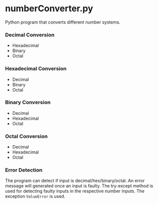 # numberConverter.py
Python program that converts different number systems.
### Decimal Conversion
* Hexadecimal
* Binary
* Octal
### Hexadecimal Conversion
* Decimal
* Binary
* Octal
### Binary Conversion
* Decimal
* Hexadecimal
* Octal
### Octal Conversion
* Decimal
* Hexadecimal
* Octal
### Error Detection
The program can detect if input is decimal/hex/binary/octal. An error message will generated once an input is faulty. The try-except method is used for detecting faulty inputs in the respective number inputs. The exception `ValueError` is used.
